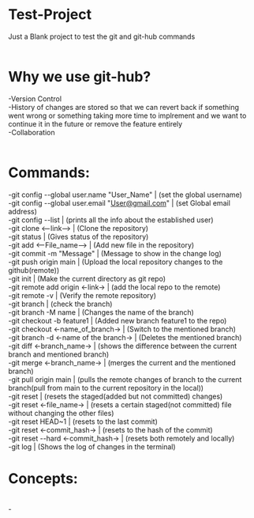 # Test-Project
Just a Blank project to test the git and git-hub commands
<br><br>
# Why we use git-hub?
-Version Control <br>
-History of changes are stored so that we can revert back if something went wrong or something taking more time to implrement and we want to continue it in the future or remove the feature entirely<br>
-Collaboration
<br><br>
# Commands:
-git config --global user.name "User_Name" | (set the global username)
<br>-git config --global user.email "User@gmail.com"  | (set Global email address)
<br>-git config --list | (prints all the info about the established user)
<br>-git clone <--link--> | (Clone the repository)
<br>-git status | (Gives status of the repository)
<br>-git add <--File_name--> | (Add new file in the repository)
<br>-git commit -m "Message" | (Message to show in the change log)
<br>-git push origin main | (Upload the local repository changes to the github(remote))
<br>-git init | (Make the current directory as git repo)
<br>-git remote add origin <-link-> | (add the local repo to the remote)
<br>-git remote -v | (Verify the remote repository)
<br>-git branch | (check the branch)
<br>-git branch -M name | (Changes the name of the branch)
<br>-git checkout -b feature1 | (Added new branch feature1 to the repo)
<br>-git checkout <-name_of_branch-> | (Switch to the mentioned branch)
<br>-git branch -d <-name of the branch-> | (Deletes the mentioned branch)
<br>-git diff <-branch_name-> | (shows the difference between the current branch and mentioned branch)
<br>-git merge <-branch_name-> | (merges the current and the mentioned branch)
<br>-git pull origin main | (pulls the remote changes of branch to the current branch(pull from main to the current repository in the local))
<br>-git reset | (resets the staged(added but not committed) changes)
<br>-git reset <-file_name-> | (resets a certain staged(not committed) file without changing the other files)
<br>-git reset HEAD~1 | (resets to the last commit)
<br>-git reset <-commit_hash-> | (resets to the hash of the commit)
<br>-git reset --hard <-commit_hash-> | (resets both remotely and locally)
<br>-git log | (Shows the log of changes in the terminal)
# Concepts:
<br>-
